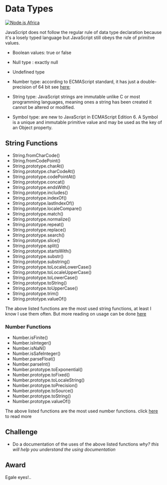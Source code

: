 # Data Types 

[![Node.js Africa](https://img.shields.io/badge/node.js%20africa-contributor-green.svg)](http://github.com/nodejsafrica/team-nodejs-africa)

JavaScript does not follow the regular rule of data type declaration because it's a losely typed language but JavaScript still obeys the rule of primitve values.

- Boolean values: true or false
- Null type : exactly null
- Undefined type
- Number type: according to ECMAScript standard, it has just a double-precision of 64  bit see [here](https://developer.mozilla.org/en-US/docs/Web/JavaScript/Data_structures);

- String type: JavaScript strings are immutable unlike C or most programming languages, meaning ones a string has been created it cannot be altered or modified.
- Symbol type: are new to JavaScript in ECMAScript Edition 6. A Symbol is a unique and immutable primitive value and may be used as the key of an Object property.

## String Functions 
- String.fromCharCode()
- String.fromCodePoint()
- String.prototype.charAt()
- String.prototype.charCodeAt()
- String.prototype.codePointAt()
- String.prototype.concat()
- String.prototype.endsWith()
- String.prototype.includes()
- String.prototype.indexOf()
- String.prototype.lastIndexOf()
- String.prototype.localeCompare()
- String.prototype.match()
- String.prototype.normalize()
- String.prototype.repeat()
- String.prototype.replace()
- String.prototype.search()
- String.prototype.slice()
- String.prototype.split()
- String.prototype.startsWith()
- String.prototype.substr()
- String.prototype.substring()
- String.prototype.toLocaleLowerCase()
- String.prototype.toLocaleUpperCase()
- String.prototype.toLowerCase()
- String.prototype.toString()
- String.prototype.toUpperCase()
- String.prototype.trim()
- String.prototype.valueOf()

The above listed functions are the most used string functions, at least I know I use them often. But more reading on usage can be done [here](https://developer.mozilla.org/en-US/docs/Web/JavaScript/Reference/Global_Objects/String)

### Number Functions

- Number.isFinite()
- Number.isInteger()
- Number.isNaN()
- Number.isSafeInteger()
- Number.parseFloat()
- Number.parseInt()
- Number.prototype.toExponential()
- Number.prototype.toFixed()
- Number.prototype.toLocaleString()
- Number.prototype.toPrecision()
- Number.prototype.toSource()
- Number.prototype.toString()
- Number.prototype.valueOf() 

The above listed functions are the most used number functions. click [here](https://developer.mozilla.org/en-US/docs/Web/JavaScript/Reference/Global_Objects/Number) to read more


## Challenge 
- Do a documentation of the uses of the above listed functions
*why? this will help you understand the using documentation*

## Award
Egale eyes!..